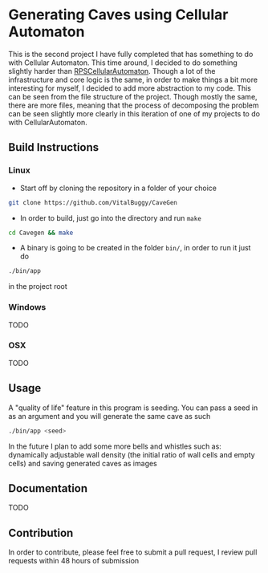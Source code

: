 # Generating Caves using Cellular Automaton

This is the second project I have fully completed that has something to do with Cellular Automaton. This time around, I decided to do something slightly harder than [RPSCellularAutomaton](https://github.com/VitalBuggy/RPSCellularAutomaton). Though a lot of the infrastructure and core logic is the same, in order to make things a bit more interesting for myself, I decided to add more abstraction to my code. This can be seen from the file structure of the project. Though mostly the same, there are more files, meaning that the process of decomposing the problem can be seen slightly more clearly in this iteration of one of my projects to do with CellularAutomaton.

## Build Instructions

### Linux

- Start off by cloning the repository in a folder of your choice
 ```sh
 git clone https://github.com/VitalBuggy/CaveGen
 ```
- In order to build, just go into the directory and run `make`
 ```sh
 cd Cavegen && make
 ```
- A binary is going to be created in the folder `bin/`, in order to run it just do
 ```sh
 ./bin/app
 ```
 in the project root

### Windows

TODO

### OSX

TODO

## Usage

A "quality of life" feature in this program is seeding. You can pass a seed in as an argument and you will generate the same cave as such
```sh
./bin/app <seed>
```

In the future I plan to add some more bells and whistles such as: dynamically adjustable wall density (the initial ratio of wall cells and empty cells) and saving generated caves as images

## Documentation

TODO

## Contribution

In order to contribute, please feel free to submit a pull request, I review pull requests within 48 hours of submission
